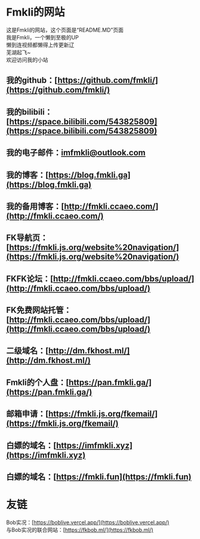 # Fmkli的网站  
这是Fmkli的网站，这个页面是“README.MD”页面  
我是Fmkli，一个懒到至极的UP  
懒到连视频都懒得上传更新辽  
芜湖起飞~  
欢迎访问我的小站 
## 我的github：[https://github.com/fmkli/](https://github.com/fmkli/)   
## 我的bilibili：[https://space.bilibili.com/543825809](https://space.bilibili.com/543825809)    
## 我的电子邮件：imfmkli@outlook.com  
## 我的博客：[https://blog.fmkli.ga](https://blog.fmkli.ga)  
## 我的备用博客：[http://fmkli.ccaeo.com/](http://fmkli.ccaeo.com/)  
## FK导航页：[https://fmkli.js.org/website%20navigation/](https://fmkli.js.org/website%20navigation/)  
## FKFK论坛：[http://fmkli.ccaeo.com/bbs/upload/](http://fmkli.ccaeo.com/bbs/upload/)  
## FK免费网站托管：[http://fmkli.ccaeo.com/bbs/upload/](http://fmkli.ccaeo.com/bbs/upload/)  
## 二级域名：[http://dm.fkhost.ml/](http://dm.fkhost.ml/)  
## Fmkli的个人盘：[https://pan.fmkli.ga/](https://pan.fmkli.ga/)  
## 邮箱申请：[https://fmkli.js.org/fkemail/](https://fmkli.js.org/fkemail/)  
## 白嫖的域名：[https://imfmkli.xyz](https://imfmkli.xyz)
## 白嫖的域名：[https://fmkli.fun](https://fmkli.fun)
# 友链  
Bob实况：[https://boblive.vercel.app/](https://boblive.vercel.app/)    
与Bob实况的联合网站：[https://fkbob.ml/](https://fkbob.ml/)  



